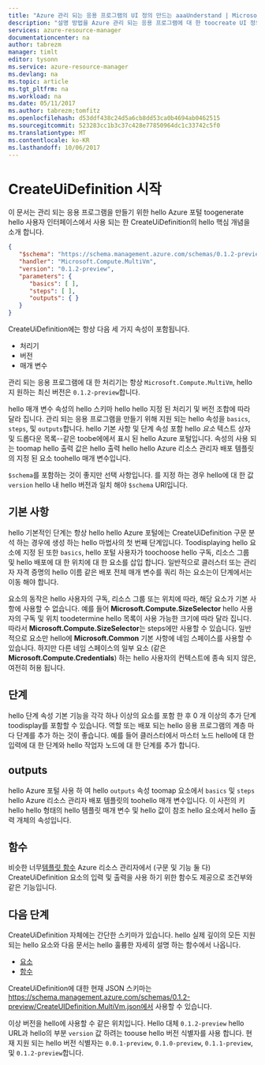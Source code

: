 ```yaml
---
title: "Azure 관리 되는 응용 프로그램의 UI 정의 만드는 aaaUnderstand | Microsoft Docs"
description: "설명 방법을 Azure 관리 되는 응용 프로그램에 대 한 toocreate UI 정의"
services: azure-resource-manager
documentationcenter: na
author: tabrezm
manager: timlt
editor: tysonn
ms.service: azure-resource-manager
ms.devlang: na
ms.topic: article
ms.tgt_pltfrm: na
ms.workload: na
ms.date: 05/11/2017
ms.author: tabrezm;tomfitz
ms.openlocfilehash: d53ddf438c24d5a6cb8dd53ca0b4694ab0462515
ms.sourcegitcommit: 523283cc1b3c37c428e77850964dc1c33742c5f0
ms.translationtype: MT
ms.contentlocale: ko-KR
ms.lasthandoff: 10/06/2017
---
```

# <a name="getting-started-with-createuidefinition"></a>CreateUiDefinition 시작
이 문서는 관리 되는 응용 프로그램을 만들기 위한 hello Azure 포털 toogenerate hello 사용자 인터페이스에서 사용 되는 한 CreateUiDefinition의 hello 핵심 개념을 소개 합니다.

```json
{
   "$schema": "https://schema.management.azure.com/schemas/0.1.2-preview/CreateUIDefinition.MultiVm.json",
   "handler": "Microsoft.Compute.MultiVm",
   "version": "0.1.2-preview",
   "parameters": {
      "basics": [ ],
      "steps": [ ],
      "outputs": { }
   }
}
```

CreateUiDefinition에는 항상 다음 세 가지 속성이 포함됩니다. 

* 처리기
* 버전
* 매개 변수

관리 되는 응용 프로그램에 대 한 처리기는 항상 `Microsoft.Compute.MultiVm`, hello 지 원하는 최신 버전은 `0.1.2-preview`합니다.

hello 매개 변수 속성의 hello 스키마 hello hello 지정 된 처리기 및 버전 조합에 따라 달라 집니다. 관리 되는 응용 프로그램을 만들기 위해 지원 되는 hello 속성을 `basics`, `steps`, 및 `outputs`합니다. hello 기본 사항 및 단계 속성 포함 hello _요소_ 텍스트 상자 및 드롭다운 목록--같은 toobe에에서 표시 된 hello Azure 포털입니다. 속성의 사용 되는 toomap hello 출력 값은 hello 출력 hello hello Azure 리소스 관리자 배포 템플릿의 지정 된 요소 toohello 매개 변수입니다.

`$schema`를 포함하는 것이 좋지만 선택 사항입니다. 를 지정 하는 경우 hello에 대 한 값 `version` hello 내 hello 버전과 일치 해야 `$schema` URI입니다.

## <a name="basics"></a>기본 사항
hello 기본적인 단계는 항상 hello hello Azure 포털에는 CreateUiDefinition 구문 분석 하는 경우에 생성 하는 hello 마법사의 첫 번째 단계입니다. Toodisplaying hello 요소에 지정 된 또한 `basics`, hello 포털 사용자가 toochoose hello 구독, 리소스 그룹 및 hello 배포에 대 한 위치에 대 한 요소를 삽입 합니다. 일반적으로 클러스터 또는 관리자 자격 증명의 hello 이름 같은 배포 전체 매개 변수를 쿼리 하는 요소는이 단계에서는 이동 해야 합니다.

요소의 동작은 hello 사용자의 구독, 리소스 그룹 또는 위치에 따라, 해당 요소가 기본 사항에 사용할 수 없습니다. 예를 들어 **Microsoft.Compute.SizeSelector** hello 사용자의 구독 및 위치 toodetermine hello 목록이 사용 가능한 크기에 따라 달라 집니다. 따라서 **Microsoft.Compute.SizeSelector**는 steps에만 사용할 수 있습니다. 일반적으로 요소만 hello에 **Microsoft.Common** 기본 사항에 네임 스페이스를 사용할 수 있습니다. 하지만 다른 네임 스페이스의 일부 요소 (같은 **Microsoft.Compute.Credentials**) 하는 hello 사용자의 컨텍스트에 종속 되지 않은, 여전히 허용 됩니다.

## <a name="steps"></a>단계
hello 단계 속성 기본 기능을 각각 하나 이상의 요소를 포함 한 후 0 개 이상의 추가 단계 toodisplay를 포함할 수 있습니다. 역할 또는 배포 되는 hello 응용 프로그램의 계층 마다 단계를 추가 하는 것이 좋습니다. 예를 들어 클러스터에서 마스터 노드 hello에 대 한 입력에 대 한 단계와 hello 작업자 노드에 대 한 단계를 추가 합니다.

## <a name="outputs"></a>outputs
hello Azure 포털 사용 하 여 hello `outputs` 속성 toomap 요소에서 `basics` 및 `steps` hello Azure 리소스 관리자 배포 템플릿의 toohello 매개 변수입니다. 이 사전의 키 hello hello 형태의 hello 템플릿 매개 변수 및 hello 값이 참조 hello 요소에서 hello 출력 개체의 속성입니다.

## <a name="functions"></a>함수
비슷한 너무[템플릿 함수](resource-group-template-functions.md) Azure 리소스 관리자에서 (구문 및 기능 둘 다) CreateUiDefinition 요소의 입력 및 출력을 사용 하기 위한 함수도 제공으로 조건부와 같은 기능입니다.

## <a name="next-steps"></a>다음 단계
CreateUiDefinition 자체에는 간단한 스키마가 있습니다. hello 실제 깊이의 모든 지원 되는 hello 요소와 다음 문서는 hello 훌륭한 자세히 설명 하는 함수에서 나옵니다.

- [요소](managed-application-createuidefinition-elements.md)
- [함수](managed-application-createuidefinition-functions.md)

CreateUiDefinition에 대한 현재 JSON 스키마는 https://schema.management.azure.com/schemas/0.1.2-preview/CreateUIDefinition.MultiVm.json에서 사용할 수 있습니다. 

이상 버전을 hello에 사용할 수 같은 위치입니다. Hello 대체 `0.1.2-preview` hello URL과 hello의 부분 `version` 값 하려는 toouse hello 버전 식별자를 사용 합니다. 현재 지원 되는 hello 버전 식별자는 `0.0.1-preview`, `0.1.0-preview`, `0.1.1-preview`, 및 `0.1.2-preview`합니다.
